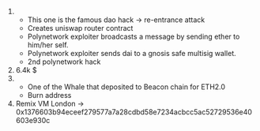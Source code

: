 1)
    * This one is the famous dao hack -> re-entrance attack
    * Creates uniswap router contract
    * Polynetwork exploiter broadcasts a message by sending ether to him/her self.
    * Polynetwork exploiter sends dai to a gnosis safe multisig wallet.
    * 2nd polynetwork hack
2) 6.4k $
3) 
    * One of the Whale that deposited to Beacon chain for ETH2.0
    * Burn address
4) Remix VM London -> 0x1376603b94eceef279577a7a28cdbd58e7234acbcc5ac52729536e40603e930c
